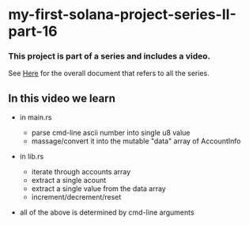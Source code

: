 # my-first-solana-project-series-II-part-16

### This project is part of a series and includes a video.

See [Here](https://github.com/elicorrales/blockchain-tutorials/blob/main/README.md) for the overall document that
refers to all the series.  
  

## In this video we learn 
- in main.rs
  - parse cmd-line ascii number into single u8 value
  - massage/convert it into the mutable "data" array of AccountInfo
- in lib.rs
  - iterate through accounts array
  - extract a single acount
  - extract a single value from the data array
  - increment/decrement/reset

- all of the above is determined by cmd-line arguments
